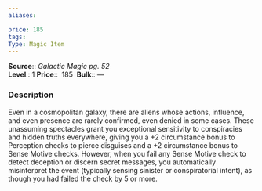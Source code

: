 ```yaml
---
aliases: 

price: 185
tags: 
Type: Magic Item
---
```

**Source**:: _Galactic Magic pg. 52_  
**Level**:: 1
**Price**::  185 
**Bulk**:: —

### Description

Even in a cosmopolitan galaxy, there are aliens whose actions, influence, and even presence are rarely confirmed, even denied in some cases. These unassuming spectacles grant you exceptional sensitivity to conspiracies and hidden truths everywhere, giving you a +2 circumstance bonus to Perception checks to pierce disguises and a +2 circumstance bonus to Sense Motive checks. However, when you fail any Sense Motive check to detect deception or discern secret messages, you automatically misinterpret the event (typically sensing sinister or conspiratorial intent), as though you had failed the check by 5 or more.
